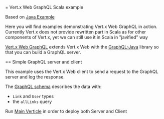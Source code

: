 = Vert.x Web GraphQL Scala example

Based on [Java Example](https://github.com/vert-x3/vertx-examples/tree/master/web-graphql-examples)

Here you will find examples demonstrating Vert.x Web GraphQL in action.
Currently Vert.x does not provide rewritten part in Scala as for other components of Vert.x, yet we can still use it in Scala in "javified" way

[Vert.x Web GraphQL](https://vertx.io/docs/vertx-web-graphql/java/) extends Vert.x Web with the [GraphQL-Java](https://www.graphql-java.com/) library so that you can build a GraphQL server.

== Simple GraphQL server and client

This example uses the Vert.x Web client to send a request to the GraphQL server and log the response.

The [GraphQL schema](link:src/main/resources/links.graphqls) describes the data with:

* `Link` and `User` types
* the `allLinks` query

Run [Main Verticle](link:src/main/java/io/vertx/example/web/graphql/MainVerticle.scala) in order to deploy both Server and Client
